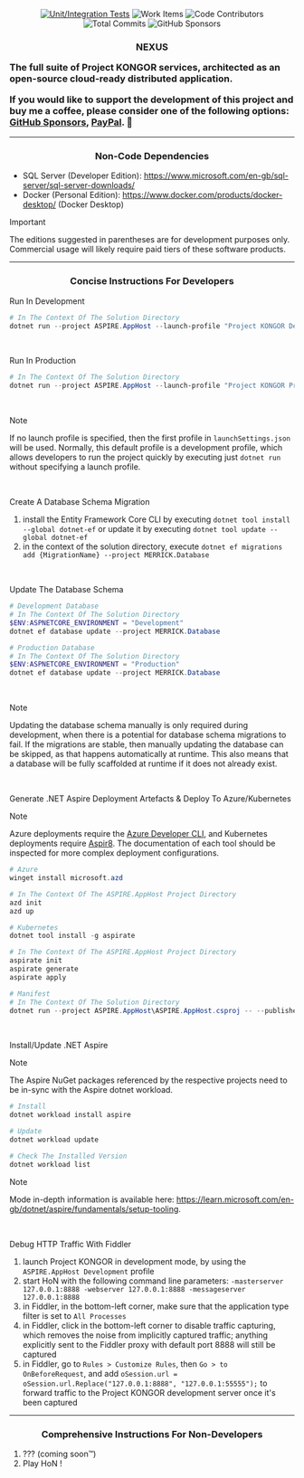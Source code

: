 <p align="center">
    <a href="https://github.com/Project-KONGOR-Open-Source/NEXUS/actions/workflows/dotnet.yml"><img alt="Unit/Integration Tests" src="https://github.com/Project-KONGOR-Open-Source/NEXUS/actions/workflows/dotnet.yml/badge.svg"></a>
    <img alt="Work Items" src="https://img.shields.io/github/issues/Project-KONGOR-Open-Source/NEXUS?label=Work%20Items&color=limegreen">
    <img alt="Code Contributors" src="https://img.shields.io/github/contributors/Project-KONGOR-Open-Source/NEXUS?label=Code%20Contributors&color=limegreen">
    <img alt="Total Commits" src="https://img.shields.io/github/commit-activity/t/Project-KONGOR-Open-Source/NEXUS?label=Total%20Commits&color=limegreen">
    <img alt="GitHub Sponsors" src="https://img.shields.io/github/sponsors/K-O-N-G-O-R?label=GitHub%20Sponsors&color=limegreen">
</p>

<h3>
    <p align="center">NEXUS</p>
    <p>The full suite of Project KONGOR services, architected as an open-source cloud-ready distributed application.</p>
    <p>If you would like to support the development of this project and buy me a coffee, please consider one of the following options: <a href="https://github.com/sponsors/K-O-N-G-O-R">GitHub Sponsors</a>, <a href="https://paypal.me/MissingLinkMedia">PayPal</a>. 💚</p>
</h3>

<hr/>

<h3 align="center">Non-Code Dependencies</h3>

* SQL Server (Developer Edition): https://www.microsoft.com/en-gb/sql-server/sql-server-downloads/
* Docker (Personal Edition): https://www.docker.com/products/docker-desktop/ (Docker Desktop)

> [!IMPORTANT]
> The editions suggested in parentheses are for development purposes only.
> Commercial usage will likely require paid tiers of these software products.

<hr/>

<h3 align="center">Concise Instructions For Developers</h3>

Run In Development

```powershell
# In The Context Of The Solution Directory
dotnet run --project ASPIRE.AppHost --launch-profile "Project KONGOR Development"
```

<br/>

Run In Production

```powershell
# In The Context Of The Solution Directory
dotnet run --project ASPIRE.AppHost --launch-profile "Project KONGOR Production"
```

<br/>

> [!NOTE]
> If no launch profile is specified, then the first profile in `launchSettings.json` will be used.
> Normally, this default profile is a development profile, which allows developers to run the project quickly by executing just `dotnet run` without specifying a launch profile.

<br/>

Create A Database Schema Migration

1. install the Entity Framework Core CLI by executing `dotnet tool install --global dotnet-ef` or update it by executing `dotnet tool update --global dotnet-ef`
2. in the context of the solution directory, execute `dotnet ef migrations add {MigrationName} --project MERRICK.Database`

<br/>

Update The Database Schema

```powershell
# Development Database
# In The Context Of The Solution Directory
$ENV:ASPNETCORE_ENVIRONMENT = "Development"
dotnet ef database update --project MERRICK.Database
```

```powershell
# Production Database
# In The Context Of The Solution Directory
$ENV:ASPNETCORE_ENVIRONMENT = "Production"
dotnet ef database update --project MERRICK.Database
```

<br/>

> [!NOTE]
> Updating the database schema manually is only required during development, when there is a potential for database schema migrations to fail.
> If the migrations are stable, then manually updating the database can be skipped, as that happens automatically at runtime.
> This also means that a database will be fully scaffolded at runtime if it does not already exist.

<br/>

Generate .NET Aspire Deployment Artefacts & Deploy To Azure/Kubernetes

> [!NOTE]
> Azure deployments require the [Azure Developer CLI](https://github.com/Azure/azure-dev), and Kubernetes deployments require [Aspir8](https://github.com/prom3theu5/aspirational-manifests).
> The documentation of each tool should be inspected for more complex deployment configurations.

```powershell
# Azure
winget install microsoft.azd

# In The Context Of The ASPIRE.AppHost Project Directory
azd init
azd up
```

```powershell
# Kubernetes
dotnet tool install -g aspirate

# In The Context Of The ASPIRE.AppHost Project Directory
aspirate init
aspirate generate
aspirate apply
```

```powershell
# Manifest
# In The Context Of The Solution Directory
dotnet run --project ASPIRE.AppHost\ASPIRE.AppHost.csproj -- --publisher manifest --output-path manifest.json
```

<br/>

Install/Update .NET Aspire

> [!NOTE]
> The Aspire NuGet packages referenced by the respective projects need to be in-sync with the Aspire dotnet workload.

```powershell
# Install
dotnet workload install aspire
```

```powershell
# Update
dotnet workload update
```

```powershell
# Check The Installed Version
dotnet workload list
```

> [!NOTE]
> Mode in-depth information is available here: https://learn.microsoft.com/en-gb/dotnet/aspire/fundamentals/setup-tooling.

<br/>

Debug HTTP Traffic With Fiddler

1. launch Project KONGOR in development mode, by using the `ASPIRE.AppHost Development` profile
2. start HoN with the following command line parameters: `-masterserver 127.0.0.1:8888 -webserver 127.0.0.1:8888 -messageserver 127.0.0.1:8888`
3. in Fiddler, in the bottom-left corner, make sure that the application type filter is set to `All Processes`
4. in Fiddler, click in the bottom-left corner to disable traffic capturing, which removes the noise from implicitly captured traffic; anything explicitly sent to the Fiddler proxy with default port 8888 will still be captured
5. in Fiddler, go to `Rules > Customize Rules`, then `Go > to OnBeforeRequest`, and add `oSession.url = oSession.url.Replace("127.0.0.1:8888", "127.0.0.1:55555");` to forward traffic to the Project KONGOR development server once it's been captured

<hr/>

<h3 align="center">Comprehensive Instructions For Non-Developers</h3>

1. ??? (coming soon™)
2. Play HoN !

<br/>
